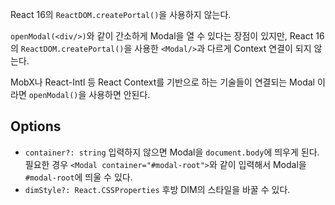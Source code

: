 React 16의 `ReactDOM.createPortal()`을 사용하지 않는다.

`openModal(<div/>)`와 같이 간소하게 Modal을 열 수 있다는 장점이 있지만,
React 16의 `ReactDOM.createPortal()`을 사용한 `<Modal/>`과 다르게 Context 연결이 되지 않는다.

MobX나 React-Intl 등 React Context를 기반으로 하는 기술들이 연결되는 Modal 이라면
`openModal()`을 사용하면 안된다.

## Options

- `container?: string` 입력하지 않으면 Modal을 `document.body`에 띄우게 된다. 필요한 경우 `<Modal container="#modal-root">`와 같이 입력해서 Modal을 `#modal-root`에 띄울 수 있다.
- `dimStyle?: React.CSSProperties` 후방 DIM의 스타일을 바꿀 수 있다.